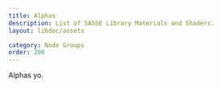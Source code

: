```yaml
---
title: Alphas
description: List of SASSE Library Materials and Shaders.
layout: libdoc/assets

category: Node Groups
order: 200
---
```


Alphas yo.
